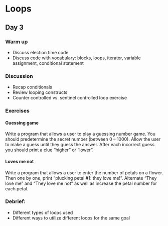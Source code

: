 # Loops
## Day 3

### Warm up
* Discuss election time code
* Discuss code with vocabulary: blocks, loops, iterator, variable assignment, conditional statement

### Discussion
* Recap conditionals
* Review looping constructs
* Counter controlled vs. sentinel controlled loop exercise

### Exercises
#### Guessing game

Write a program that allows a user to play a guessing number game. You should predetermine the secret number (between 0 – 1000). Allow the user to make a guess until they guess the answer. After each incorrect guess you should print a clue “higher” or “lower”.

#### Loves me not

Write a program that allows a user to enter the number of petals on a flower. Then one by one, print “plucking petal #1: they love me!”. Alternate “They love me” and “They love me not” as well as increase the petal number for each petal.

### Debrief:
* Different types of loops used
* Different ways to utilize different loops for the same goal
